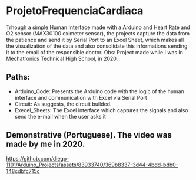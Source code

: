 # ProjetoFrequenciaCardiaca
   Trhough a simple Human Interface made with a Arduino and Heart Rate and O2 sensor (MAX30100 oximeter sensor), the projects capture the data from the patience and send it by Serial Port to an Excel Sheet, which makes all the visualization of  the data and also consolidate this informations sending it to the email of the  responsible doctor.
   Obs: Project made while I was in Mechatronics Technical High School, in 2020.
   ## Paths:
   - Arduino_Code: Presents the Arduino code with the logic of the human interface and communication with Excel via Serial Port
   -  Circuit: As suggests, the circuit builded.
   -  Execel_Sheets: The Excel interface which captures the signals and also send the e-mail when the user asks it



## Demonstrative (Portuguese). The video was made by me in 2020.
https://github.com/diego-1101/Arduino_Projects/assets/83933740/369b8337-3d44-4bdd-bdb0-148cdbfc715c

